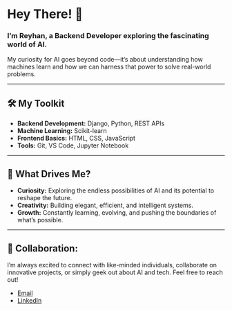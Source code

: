 # Hey There! 👋  
### I’m **Reyhan**, a Backend Developer exploring the fascinating world of AI.

My curiosity for AI goes beyond code—it’s about understanding how machines learn and how we can harness that power to solve real-world problems.  

---

## 🛠️ **My Toolkit**
- **Backend Development:** Django, Python, REST APIs  
- **Machine Learning:** Scikit-learn 
- **Frontend Basics:** HTML, CSS, JavaScript  
- **Tools:** Git, VS Code, Jupyter Notebook  
---
## 🧠 **What Drives Me?**
- **Curiosity:** Exploring the endless possibilities of AI and its potential to reshape the future.  
- **Creativity:** Building elegant, efficient, and intelligent systems.  
- **Growth:** Constantly learning, evolving, and pushing the boundaries of what’s possible.

---

## 🤝 Collaboration:   
I’m always excited to connect with like-minded individuals, collaborate on innovative projects, or simply geek out about AI and tech. Feel free to reach out!  
  
- [Email](mailto:reyhansedghi@yahoo.com)  
- [LinkedIn](www.linkedin.com/in/reyhan-sedghi)   

